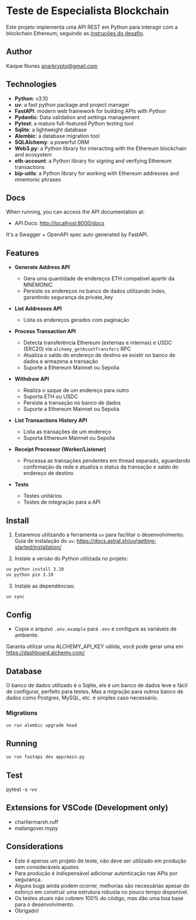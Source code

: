 # Teste de Especialista Blockchain

Este projeto implementa uma API REST em Python para interagir com a blockchain Ethereum, seguindo as [instruções do desafio](docs/teste-dev-blockchain.pdf).

## Author

Kaique Nunes <anarkrypto@gmail.com>

## Technologies

- **Python**: v3.10
- **uv**: a fast python package and project manager
- **FastAPI**: modern web framework for building APIs with Python
- **Pydantic**: Data validation and settings management
- **Pytest**: a mature full-featured Python testing tool
- **Sqlite**: a lightweight database
- **Alembic**: a database migration tool
- **SQLAlchemy**: a powerful ORM
- **Web3.py**: a Python library for interacting with the Ethereum blockchain and ecosystem
- **eth-account**: a Python library for signing and verifying Ethereum transactions
- **bip-utils**: a Python library for working with Ethereum addresses and mnemonic phrases

## Docs

When running, you can access the API documentation at:

- API Docs: [http://localhost:8000/docs](http://localhost:8000/docs)

It's a Swagger + OpenAPI spec auto generated by FastAPI.

## Features

- **Generate Address API**

  - Gera uma quantidade de endereços ETH compatível apartir da MNEMONIC
  - Persiste os endereços no banco de dados utilizando index, garantindo segurança da private_key

- **List Addresses API**

  - Lista os endereços gerados com paginação

- **Process Transaction API**

  - Detecta transferência Ethereum (externas e internas) e USDC (ERC20) via `alchemy_getAssetTransfers` RPC
  - Atualiza o saldo do endereço de destino se existir no banco de dados e armazena a transação
  - Suporte a Ethereum Mainnet ou Sepolia

- **Withdraw API**

  - Realiza o saque de um endereço para outro
  - Suporta ETH ou USDC
  - Persiste a transação no banco de dados
  - Suporte a Ethereum Mainnet ou Sepolia

- **List Transactions History API**

  - Lista as transações de um endereço
  - Suporta Ethereum Mainnet ou Sepolia

- **Receipt Processor (Worker/Listener)**

  - Processa as transações pendentes em thread separado, aguardando confirmação da rede e atualiza o status da transação e saldo do endereço de destino

- **Tests**
  - Testes unitários
  - Testes de integração para a API

## Install

1. Estaremos utilizando a ferramenta `uv` para facilitar o desenvolvimento.
   Guia de instalação do `uv`: https://docs.astral.sh/uv/getting-started/installation/

2. Instale a versão do Python utilizada no projeto:

```bash
uv python install 3.10
uv python pin 3.10
```

3. Instale as dependências:

```bash
uv sync
```

## Config

- Copie o arquivo `.env.example` para `.env` e configure as variáveis de ambiente.

Garanta utilizar uma ALCHEMY_API_KEY válida, você pode gerar uma em https://dashboard.alchemy.com/

## Database

O banco de dados utilizado é o Sqlite, ele é um banco de dados leve e fácil de configurar, perfeito para testes.
Mas a migração para outros banco de dados como Postgres, MySQL, etc. é simples caso necessário.

### Migrations

```bash
uv run alembic upgrade head
```

## Running

```bash
uv run fastapi dev app/main.py
```

## Test

pytest -s -vv

## Extensions for VSCode (Development only)

- charliermarsh.ruff
- matangover.mypy

## Considerations

- Este é apenas um projeto de teste, não deve ser utilizado em produção sem consideráveis ajustes.
- Para produção é indispensável adicionar autenticação nas APIs por segurança.
- Alguns bugs ainda podem ocorrer, melhorias são necessárias apesar do esforço em construir uma estrutura robusta no pouco tempo disponível.
- Os testes atuais não cobrem 100% do código, mas dão uma boa base para o desenvolvimento.
- Obrigado!
